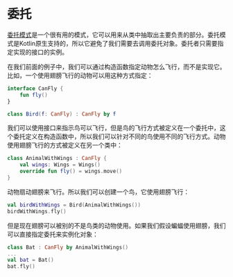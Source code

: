 # 委托

[委托模式]是一个很有用的模式，它可以用来从类中抽取出主要负责的部分。委托模式是Kotlin原生支持的，所以它避免了我们需要去调用委托对象。委托者只需要指定实现的接口的实例。

在我们前面的例子中，我们可以通过构造函数指定动物怎么飞行，而不是实现它。比如，一个使用翅膀飞行的动物可以用这种方式指定：

```kotlin
interface CanFly {
	fun fly()
}

class Bird(f: CanFly) : CanFly by f
```

我们可以使用接口来指示鸟可以飞行，但是鸟的飞行方式被定义在一个委托中，这个委托定义在构造函数中，所以我们可以针对不同的鸟使用不同的飞行方式。动物使用翅膀飞行的方式被定义在另一个类中：

```kotlin
class AnimalWithWings : CanFly {
    val wings: Wings = Wings()
    override fun fly() = wings.move()
}
```

动物扇动翅膀来飞行。所以我们可以创建一个鸟，它使用翅膀飞行：

```kotlin
val birdWithWings = Bird(AnimalWithWings())
birdWithWings.fly()
```

但是现在翅膀可以被别的不是鸟类的动物使用。如果我们假设蝙蝠使用翅膀，我们可以直接指定委托来实例化对象：

```kotlin
class Bat : CanFly by AnimalWithWings()
...
val bat = Bat()
bat.fly()
```

[委托模式]: https://en.wikipedia.org/wiki/Delegation_pattern